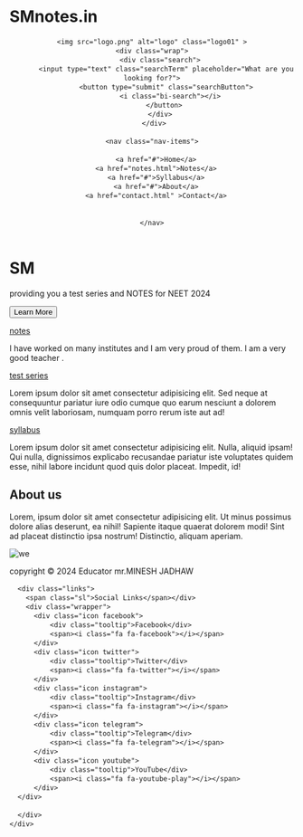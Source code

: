 # SMnotes.in
<!DOCTYPE html>
<html lang="en">
<head>
    <meta charset="UTF-8">
    <meta name="viewport" content="width=device-width, initial-scale=1.0">
    <title>SM</title>
    <link rel="stylesheet" href="index.css">
    <link rel="stylesheet" href="app_icon.css">
    <link rel="stylesheet" href="app_icon.html">
    <link rel="stylesheet" href="contact.html">
    <link rel="stylesheet" href="notes.html">
    <link rel="stylesheet" href="https://cdn.jsdelivr.net/npm/bootstrap-icons@1.5.0/font/bootstrap-icons.css">
    <link rel="stylesheet" href="https://cdnjs.cloudflare.com/ajax/libs/font-awesome/4.7.0/css/font-awesome.min.css">
  </head>
<body>
    
</body>
</html>

<header class="header">
    
    <img src="logo.png" alt="logo" class="logo01" >
    <div class="wrap">
        <div class="search">
           <input type="text" class="searchTerm" placeholder="What are you looking for?">
           <button type="submit" class="searchButton">
             <i class="bi-search"></i>
          </button>
        </div>
     </div>
    
    <nav class="nav-items">
        
      <a href="#">Home</a>
      <a href="notes.html">Notes</a>
      <a href="#">Syllabus</a>
      <a href="#">About</a>
      <a href="contact.html" >Contact</a>
      
      
    </nav>
  </header>
  <main>
    <div class="intro">
      <h1>SM</h1>
      <p>providing you a test series and NOTES for NEET 2024</p>
      <button>Learn More</button>
    </div>
    <div class="achievements">
      <div class="work">
        <i class="fas fa-atom"></i>
        <p class="work-heading"><a href="notes.html">notes</a></p>
        <p class="work-text">I have worked on many institutes and I am very proud of them. I am a very good teacher .</p>
      </div>
      <div class="work">
        <i class="fas fa-skiing"></i>
        <p class="work-heading"><a href="">test series</a></p>
        <p class="work-text">Lorem ipsum dolor sit amet consectetur adipisicing elit. Sed neque at consequuntur pariatur iure odio cumque quo earum nesciunt a dolorem omnis velit laboriosam, numquam porro rerum iste aut ad!</p>
      </div>
      <div class="work">
        <i class="fas fa-ethernet"></i>
        <p class="work-heading"><a href="sylla">syllabus</a></p>
        <p class="work-text">Lorem ipsum dolor sit amet consectetur adipisicing elit. Nulla, aliquid ipsam! Qui nulla, dignissimos explicabo recusandae pariatur iste voluptates quidem esse, nihil labore incidunt quod quis dolor placeat. Impedit, id!</p>
      </div>
    </div>
    <div class="about-me">
      <div class="about-me-text">
        <h2>About us</h2>
        <p>Lorem, ipsum dolor sit amet consectetur adipisicing elit. Ut minus possimus dolore alias deserunt, ea nihil! Sapiente itaque quaerat dolorem modi! Sint ad placeat distinctio ipsa nostrum! Distinctio, aliquam aperiam.</p>
      </div>
      <img src="https://th.bing.com/th/id/OIP.U219i8rgV11T8SHpAbvVjQHaE8?w=225&h=180&c=7&r=0&o=5&cb=11&dpr=2&pid=1.7" alt="we">
    </div>
  </main>

  <footer class="footer">
    <div class="copy"><p>copyright &copy; 2024 Educator mr.MINESH JADHAW</p></div>
    <div class="bottom-links">
      
      <div class="links">
        <span class="sl">Social Links</span></div>
        <div class="wrapper">
          <div class="icon facebook">
              <div class="tooltip">Facebook</div>
              <span><i class="fa fa-facebook"></i></span>
          </div>
          <div class="icon twitter">
              <div class="tooltip">Twitter</div>
              <span><i class="fa fa-twitter"></i></span>
          </div>
          <div class="icon instagram">
              <div class="tooltip">Instagram</div>
              <span><i class="fa fa-instagram"></i></span>
          </div>
          <div class="icon telegram">
              <div class="tooltip">Telegram</div>
              <span><i class="fa fa-telegram"></i></span>
          </div>
          <div class="icon youtube">
              <div class="tooltip">YouTube</div>
              <span><i class="fa fa-youtube-play"></i></span>
          </div>
      </div>
     
      </div>
    </div>
  </footer>
